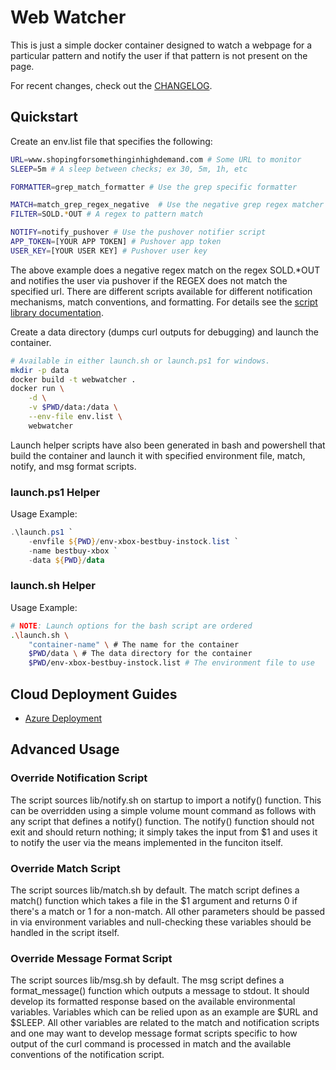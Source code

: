 # Web Watcher

This is just a simple docker container designed to watch a webpage for a
particular pattern and notify the user if that pattern is not present on the
page.

For recent changes, check out the
[CHANGELOG](https://github.com/nuvious/WebWatcher/blob/master/CHANGELOG.md).

## Quickstart

Create an env.list file that specifies the following:

```bash
URL=www.shopingforsomethinginhighdemand.com # Some URL to monitor
SLEEP=5m # A sleep between checks; ex 30, 5m, 1h, etc

FORMATTER=grep_match_formatter # Use the grep specific formatter

MATCH=match_grep_regex_negative  # Use the negative grep regex matcher
FILTER=SOLD.*OUT # A regex to pattern match

NOTIFY=notify_pushover # Use the pushover notifier script
APP_TOKEN=[YOUR APP TOKEN] # Pushover app token
USER_KEY=[YOUR USER KEY] # Pushover user key
```

The above example does a negative regex match on the regex SOLD.*OUT and
notifies the user via pushover if the REGEX does not match the specified url.
There are different scripts available for different notification mechanisms,
match conventions, and formatting. For details see the
[script library documentation](https://github.com/nuvious/WebWatcher/blob/master/lib/README.md).

Create a data directory (dumps curl outputs for debugging) and launch the
container.

```bash
# Available in either launch.sh or launch.ps1 for windows.
mkdir -p data
docker build -t webwatcher .
docker run \
    -d \
    -v $PWD/data:/data \
    --env-file env.list \
    webwatcher
```

Launch helper scripts have also been generated in bash and powershell that build
the container and launch it with specified environment file, match, notify, and 
msg format scripts.

### launch.ps1 Helper

Usage Example:

```powershell
.\launch.ps1 `
    -envfile ${PWD}/env-xbox-bestbuy-instock.list `
    -name bestbuy-xbox `
    -data ${PWD}/data
```

### launch.sh Helper

Usage Example:

```bash
# NOTE: Launch options for the bash script are ordered
.\launch.sh \
    "container-name" \ # The name for the container
    $PWD/data \ # The data directory for the container
    $PWD/env-xbox-bestbuy-instock.list # The environment file to use
```

## Cloud Deployment Guides

- [Azure Deployment](https://github.com/nuvious/WebWatcher/blob/master/docs/DeployAzure.md)

## Advanced Usage

### Override Notification Script

The script sources lib/notify.sh on startup to import a notify() function.
This can be overridden using a simple volume mount command as follows with any
script that defines a notify() function. The notify() function should not exit
and should return nothing; it simply takes the input from $1 and uses it to
notify the user via the means implemented in the funciton itself.

### Override Match Script

The script sources lib/match.sh by default. The match script defines a match()
function which takes a file in the $1 argument and returns 0 if there's a match
or 1 for a non-match. All other parameters should be passed in via environment
variables and null-checking these variables should be handled in the script
itself.

### Override Message Format Script

The script sources lib/msg.sh by default. The msg script defines a
format_message() function which outputs a message to stdout. It should develop
its formatted response based on the available environmental variables. Variables
which can be relied upon as an example are $URL and $SLEEP. All other variables
are related to the match and notification scripts and one may want to develop
message format scripts specific to how output of the curl command is processed
in match and the available conventions of the notification script.
